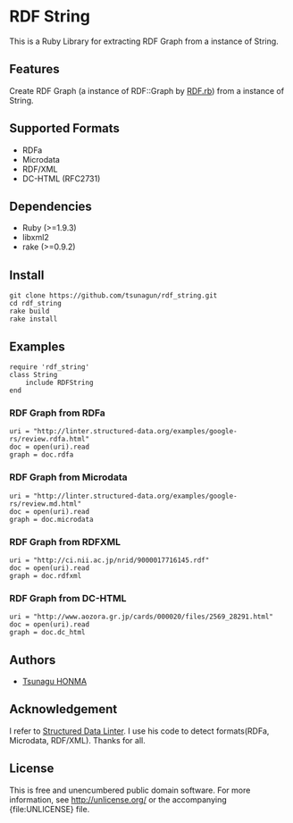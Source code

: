 RDF String
==========
This is a Ruby Library for extracting RDF Graph from a instance of String.

Features
----------
Create RDF Graph (a instance of RDF::Graph by [RDF.rb](http://rdf.rubyforge.org/)) from a instance of String.

Supported Formats
----------
* RDFa
* Microdata
* RDF/XML
* DC-HTML (RFC2731)

Dependencies
----------
* Ruby (>=1.9.3)
* libxml2
* rake (>=0.9.2)

Install
----------
	git clone https://github.com/tsunagun/rdf_string.git
	cd rdf_string
	rake build
	rake install

Examples
----------
	require 'rdf_string'
	class String
		include RDFString
	end
### RDF Graph from RDFa
	uri = "http://linter.structured-data.org/examples/google-rs/review.rdfa.html"
	doc = open(uri).read
	graph = doc.rdfa
### RDF Graph from Microdata
	uri = "http://linter.structured-data.org/examples/google-rs/review.md.html"
	doc = open(uri).read
	graph = doc.microdata
### RDF Graph from RDFXML
	uri = "http://ci.nii.ac.jp/nrid/9000017716145.rdf"
	doc = open(uri).read
	graph = doc.rdfxml
### RDF Graph from DC-HTML
	uri = "http://www.aozora.gr.jp/cards/000020/files/2569_28291.html"
	doc = open(uri).read
	graph = doc.dc_html

Authors
----------
* [Tsunagu HONMA](http://github.com/tsunagun)

Acknowledgement
----------
I refer to [Structured Data Linter](https://github.com/structured-data/linter).
I use his code to detect formats(RDFa, Microdata, RDF/XML).
Thanks for all.

License
----------
This is free and unencumbered public domain software. For more information,
see <http://unlicense.org/> or the accompanying {file:UNLICENSE} file.

